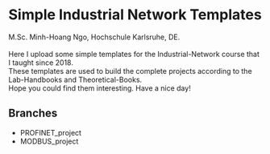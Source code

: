 # Simple Industrial Network Templates
M.Sc. Minh-Hoang Ngo, Hochschule Karlsruhe, DE.<br /><br />
Here I upload some simple templates for the Industrial-Network course that I taught since 2018.<br />
These templates are used to build the complete projects according to the Lab-Handbooks and Theoretical-Books.<br />
Hope you could find them interesting. Have a nice day!<br />
## Branches<br />
- PROFINET_project
- MODBUS_project
